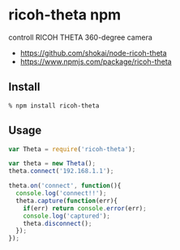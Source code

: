 # ricoh-theta npm
controll RICOH THETA 360-degree camera

- https://github.com/shokai/node-ricoh-theta
- https://www.npmjs.com/package/ricoh-theta


## Install

    % npm install ricoh-theta


## Usage

```javascript
var Theta = require('ricoh-theta');

var theta = new Theta();
theta.connect('192.168.1.1');

theta.on('connect', function(){
  console.log('connect!!');
  theta.capture(function(err){
    if(err) return console.error(err);
    console.log('captured');
    theta.disconnect();
  });
});
```
